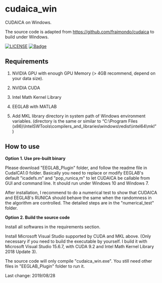 ﻿# cudaica_win
CUDAICA on Windows.

The source code is adapted from <https://github.com/fraimondo/cudaica> to build under Windows.

[![LICENSE](https://img.shields.io/badge/license-Anti%20996-blue.svg)](https://github.com/996icu/996.ICU/blob/master/LICENSE)
[![Badge](https://img.shields.io/badge/link-996.icu-red.svg)](https://996.icu/)

## Requirements

1. NVIDIA GPU with enough GPU Memory (> 4GB recommend, depend on your data size).

2. NVIDIA CUDA

3. Intel Math Kernel Library

4. EEGLAB with MATLAB

5. Add MKL library directory in system path of Windows environment variables. (directory is the same or similar to “C:\Program Files (x86)\IntelSWTools\compilers_and_libraries\windows\redist\intel64\mkl”)


## How to use

**Option 1. Use pre-built binary**

Please download "EEGLAB_Plugin" folder, and follow the readme file in CudaICA1.0 folder. Basically you need to replace or modify EEGLAB's default "icadefs.m" and "pop_runica,m" to let CUDAICA be callable from GUI and command line. It should run under Windows 10 and Windows 7.

After installation, I recommend to do a numerical test to show that CUDAICA and EEGLAB's RUNICA should behave the same when the randomness in the algorithm are controlled. The detailed steps are in the "numerical_test" folder.


**Option 2. Build the source code**

Install all softwares in the requirements section.

Install Microsoft Visual Studio supported by CUDA and MKL above. (Only necessary if you need to build the executable by yourself. I build it with Microsoft Visual Studio 15.6.7, with CUDA 9.2 and Intel Math Kernel Library 2018 Update 3).

The source code will only compile "cudaica_win.exe". You still need other files in "EEGLAB_Plugin" folder to run it.

Last change: 2019/08/28
